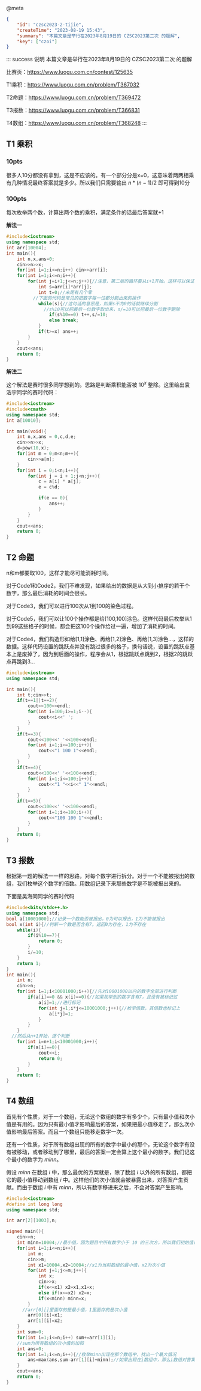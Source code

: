 @meta

```json
{
	"id": "czsc2023-2-tijie",
	"createTime": "2023-08-19 15:43",
	"summary": "本篇文章是举行在2023年8月19日的 CZSC2023第二次 的题解",
	"key": ["czoi"]
}
```

::: success 说明
本篇文章是举行在2023年8月19日的 CZSC2023第二次 的题解

比赛页：https://www.luogu.com.cn/contest/125635

T1乘积：https://www.luogu.com.cn/problem/T367032

T2命题：https://www.luogu.com.cn/problem/T369472

T3报数：https://www.luogu.com.cn/problem/T366831

T4数组：https://www.luogu.com.cn/problem/T368248
:::

## T1 乘积

### 10pts

很多人10分都没有拿到，这是不应该的。有一个部分分是x=0，这意味着两两相乘有几种情况最终答案就是多少。所以我们只需要输出 $n*(n-1)/2$ 即可得到10分

### 100pts

每次枚举两个数，计算出两个数的乘积，满足条件的话最后答案就+1

**解法一**

```cpp
#include<iostream>
using namespace std;
int arr[10004];
int main(){
	int n,x,ans=0;
	cin>>n>>x;
	for(int i=1;i<=n;i++) cin>>arr[i];
	for(int i=1;i<=n;i++){
		for(int j=i+1;j<=n;j++){//注意，第二层的循环要从i+1开始。这样可以保证不重复
			int s=arr[i]*arr[j];
			int t=0;//末尾有几个零
          //下面的代码是常见的把数字每一位都分割出来的操作
			while(s){//这句话的意思是，如果s不为0的话就继续分割
              //s%10可以把最后一位数字取出来，s/=10可以把最后一位数字删除
				if(s%10==0) t++,s/=10;
				else break;
			}
			if(t>=x) ans++;
		}
	}
	cout<<ans;
	return 0;
}
```

**解法二**

这个解法是赛时很多同学想到的。思路是判断乘积能否被 $10^x$ 整除。这里给出袁浩宇同学的赛时代码：

```cpp
#include<iostream>
#include<cmath>
using namespace std;
int a[10010];

int main(void){
	int n,x,ans = 0,c,d,e;
	cin>>n>>x;
	d=pow(10,x);
	for(int m = 0;m<n;m++){
		cin>>a[m];
	}
	for(int i = 0;i<n;i++){
		for(int j = i + 1;j<n;j++){
			c = a[i] * a[j];
			e = c%d;

			if(e == 0){
				ans++;
			}
		}
	}
	cout<<ans;
	return 0;
}
```

## T2 命题

n和m都要取100，这样才能尽可能消耗时间。

对于Code1和Code2，我们不难发现，如果给出的数据是从大到小排序的若干个数字，那么最后消耗的时间会很长。

对于Code3，我们可以进行100次从1到100的染色过程。

对于Code5，我们可以让100个操作都是给[100,100]涂色。这样代码最后枚举从1到99这些格子的时候，都会把这100个操作给过一遍，增加了消耗的时间。

对于Code4，我们构造形如给[1,1]涂色、再给[1,2]涂色、再给[1,3]涂色...，这样的数据。这样代码设置的跳跃点并没有跳过很多的格子，换句话说，设置的跳跃点基本上是废掉了，因为到后面的操作，程序会从1，根据跳跃点跳到2，根据2的跳跃点再跳到3...

```cpp
#include<iostream>
using namespace std;

int main(){
	int t;cin>>t;
	if(t==1||t==2){
		cout<<100<<endl;
		for(int i=100;i>=1;i--){
			cout<<i<<' ';
		}
	}
	if(t==3){
		cout<<100<<' '<<100<<endl;
		for(int i=1;i<=100;i++){
			cout<<"1 100 1"<<endl;
		}
	}
	if(t==4){
		cout<<100<<' '<<100<<endl;
		for(int i=1;i<=100;i++){
			cout<<"1 "<<i<<" 1"<<endl;
		}
	}
	if(t==5){
		cout<<100<<' '<<100<<endl;
		for(int i=1;i<=100;i++){
			cout<<"100 100 1"<<endl;
		}
	}
	return 0;
}
```

## T3 报数

根据第一题的解法一一样的思路，对每个数字进行拆分。对于一个不能被报出的数组，我们枚举这个数字的倍数。用数组记录下来那些数字是不能被报出来的。

下面是吴海同同学的赛时代码

```cpp
#include<bits/stdc++.h>
using namespace std;
bool a[10001000];//记录一个数能否被报出，0为可以报出，1为不能被报出
bool x(int i){//判断一个数是否含有7。返回0为存在，1为不存在
	while(i){
		if(i%10==7){
			return 0;
		}
		i/=10;
	}
	return 1;
}
int main(){
	int n;
	cin>>n;
	for(int i=1;i<10001000;i++){//先对10001000以内的数字全部进行判断
		if(a[i]==0 && x(i)==0){//如果枚举到的数字含有7，且没有被标记过
			a[i]=1;//进行标记
			for(int j=1;i*j<=10001000;j++){//枚举倍数，其倍数也标记上
				a[i*j]=1;
			}
		}
	}
  //然后从n+1开始，逐个判断
	for(int i=n+1;i<10001000;i++){
		if(a[i]==0){
			cout<<i;
			return 0;
		}
	}
	return 0;
}
```

## T4 数组

首先有个性质，对于一个数组，无论这个数组的数字有多少个，只有最小值和次小值是有用的。因为只有最小值才影响最后的答案，如果把最小值移走了，那么次小值影响最后答案。而且一个数组只能移走数字一次。

还有一个性质，对于所有数组出现的所有的数字中最小的那个，无论这个数字有没有被移动，或者移动到了哪里，最后的答案一定会算上这个最小的数字。我们记这个最小的数字为 $minn$。

假设 $minn$ 在数组 $i$ 中，那么最优的方案就是，除了数组 $i$ 以外的所有数组，都把它的最小值移动到数组 $i$ 中。这样他们的次小值就会被暴露出来，对答案产生贡献。而由于数组 $i$ 中有 $minn$，所以有数字移进来之后，不会对答案产生影响。

```cpp
#include<iostream>
#define int long long
using namespace std;

int arr[2][1003],n;

signed main(){
	cin>>n;
	int minn=10004;//最小值，因为题目中所有数字小于 10 的三次方，所以我们初始值设为比 10 的的三次方大的数字
	for(int i=1;i<=n;i++){
		int m;
		cin>>m;
		int x1=10004,x2=10004;//x1为当前数组的最小值，x2为次小值
		for(int j=1;j<=m;j++){
			int x;
			cin>>x;
			if(x<=x1) x2=x1,x1=x;
			else if(x<=x2) x2=x;
			if(x<minn) minn=x;
		}
      //arr[0][]里面存的是最小值，1里面存的是次小值
		arr[0][i]=x1;
		arr[1][i]=x2;
	}
	int sum=0;
	for(int i=1;i<=n;i++) sum+=arr[1][i];
	//sum为所有数组的次小值的加和
	int ans=0;
	for(int i=1;i<=n;i++){//枚举minn出现在那个数组中，找出一个最大情况
		ans=max(ans,sum-arr[1][i]+minn);//如果出现在i数组中，那么i数组对答案的贡献是minn，而不是arr[1][i]
	}
	cout<<ans;
	return 0;
}
```
